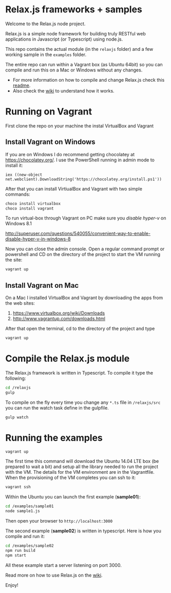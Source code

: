 # Relax.js frameworks + samples

Welcome to the Relax.js node project.

Relax.js is a simple node framework for building truly RESTful web applications in Javascript (or Typescript) using node.js.

This repo contains the actual module (in the `relaxjs` folder) and a few working sample in the `examples` folder.

The entire repo can run within a Vagrant box (as Ubuntu 64bit) so you can compile and run this on a Mac or
Windows without any changes.

- For more information on how to compile and change Relax.js check this [readme](relaxjs/readme.md).
- Also check the [wiki](https://github.com/micurs/relax.js/wiki) to understand how it works.

# Running on Vagrant

First clone the repo on your machine the instal VirtualBox and Vagrant

## Install Vagrant on Windows

If you are on Windows I do recommend getting chocolatey at https://chocolatey.org/.
I use the PowerShell running in admin mode to install it:

```
iex ((new-object net.webclient).DownloadString('https://chocolatey.org/install.ps1'))
```

After that you can install VirtiualBox and Vagrant with two simple commands:

```bash
choco install virtualbox
choco install vagrant
```

To run virtual-box through Vagrant on PC make sure you *disable hyper-v* on Windows 8.1

http://superuser.com/questions/540055/convenient-way-to-enable-disable-hyper-v-in-windows-8

Now you can close the admin console. Open a regular command prompt or powershell and CD on the directory of the project to start the VM running the site:

```bash
vagrant up
```

## Install Vagrant on Mac

On a Mac I installed VirtualBox and Vagrant by downloading the apps from the web sites:

1. https://www.virtualbox.org/wiki/Downloads
2. http://www.vagrantup.com/downloads.html

After that open the terminal, cd to the directory of the project and type

```bash
vagrant up
```

# Compile the Relax.js module

The Relax.js framework is written in Typescript. To compile it type the following:

```bash
cd /relaxjs
gulp
```

To compile on the fly every time you change any `*.ts` file in `/relaxjs/src` you can run the watch task define in the gulpfile.

```bash
gulp watch
```

# Running the examples

```bash
vagrant up
```

The first time this command will download the Ubuntu 14.04 LTE box (be prepared to wait a bit) and setup all the library needed to run the project with the VM.
The details for the VM environment are in the Vagrantfile. When the provisioning of the VM completes you can ssh to it:

```bash
vagrant ssh
```

Within the Ubuntu you can launch the first example (**sample01**):

```bash
cd /examples/sample01
node sample1.js
```

Then open your browser to `http://localhost:3000`

The second example (**sample02**) is written in typescript. Here is how you compile and run it:

```bash
cd /examples/sample02
npm run build
npm start
```

All these example start a server listening on port 3000.

Read more on how to use Relax.js on the [wiki](https://github.com/micurs/relax.js/wiki).

Enjoy!
